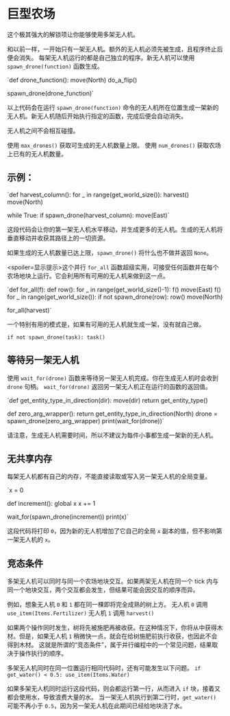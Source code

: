 # 巨型农场
这个极其强大的解锁项让你能够使用多架无人机。

和以前一样，一开始只有一架无人机。额外的无人机必须先被生成，且程序终止后便会消失。
每架无人机运行的都是自己独立的程序。新无人机可以使用 `spawn_drone(function)` 函数生成。

`def drone_function():
    move(North)
    do_a_flip()

spawn_drone(drone_function)`

以上代码会在运行 `spawn_drone(function)` 命令的无人机所在位置生成一架新的无人机。新无人机随后开始执行指定的函数，完成后便会自动消失。

无人机之间不会相互碰撞。

使用 `max_drones()` 获取可生成的无人机数量上限。
使用 `num_drones()` 获取农场上已有的无人机数量。


## 示例：
`def harvest_column():
    for _ in range(get_world_size()):
        harvest()
        move(North)

while True:
    if spawn_drone(harvest_column):
        move(East)`

这段代码会让你的第一架无人机水平移动，并生成更多的无人机。生成的无人机将垂直移动并收获其路径上的一切资源。

如果生成的无人机数量已达上限，`spawn_drone()` 将什么也不做并返回 `None`。

<spoiler=显示提示>这个并行 `for_all` 函数超级实用，可接受任何函数并在每个农场地块上运行。它会利用所有可用的无人机来做到这一点。

`def for_all(f):
	def row():
		for _ in range(get_world_size()-1):
			f()
			move(East)
		f()
	for _ in range(get_world_size()):
		if not spawn_drone(row):
			row()
		move(North)

for_all(harvest)`

一个特别有用的模式是，如果有可用的无人机就生成一架，没有就自己做。

`if not spawn_drone(task):
	task()`
</spoiler>

## 等待另一架无人机
使用 `wait_for(drone)` 函数来等待另一架无人机完成。你在生成无人机时会收到 `drone` 句柄。
`wait_for(drone)` 返回另一架无人机正在运行的函数的返回值。

`def get_entity_type_in_direction(dir):
    move(dir)
    return get_entity_type()

def zero_arg_wrapper():
    return get_entity_type_in_direction(North)
drone = spawn_drone(zero_arg_wrapper)
print(wait_for(drone))`

请注意，生成无人机需要时间，所以不建议为每件小事都生成一架新的无人机。

## 无共享内存
每架无人机都有自己的内存，不能直接读取或写入另一架无人机的全局变量。

`x = 0

def increment():
    global x
    x += 1

wait_for(spawn_drone(increment))
print(x)`

这段代码将打印 `0`，因为新的无人机增加了它自己的全局 `x` 副本的值，但不影响第一架无人机的 `x`。

## 竞态条件
多架无人机可以同时与同一个农场地块交互。如果两架无人机在同一个 tick 内与同一个地块交互，两个交互都会发生，但结果可能会因交互的顺序而异。

例如，想象无人机 `0` 和 `1` 都在同一棵即将完全成熟的树上方。
无人机 `0` 调用
`use_item(Items.Fertilizer)`
无人机 `1` 调用
`harvest()`

如果两个操作同时发生，树将先被施肥再被收获。在这种情况下，你将从中获得木材。但是，如果无人机 `1` 稍微快一点，就会在给树施肥前执行收获，也因此不会得到木材。
这就是所谓的“竞态条件”，属于并行编程中的一个常见问题，结果取决于操作执行的顺序。

多架无人机同时在同一位置运行相同代码时，还有可能发生以下问题。
`if get_water() < 0.5:
    use_item(Items.Water)`

如果多架无人机同时运行这段代码，则会都运行第一行，从而进入 `if` 块，接着又都会使用水，导致浪费大量的水。
当一架无人机执行到第二行时，`get_water()` 可能不再小于 `0.5`，因为另一架无人机在此期间已经给地块浇了水。
